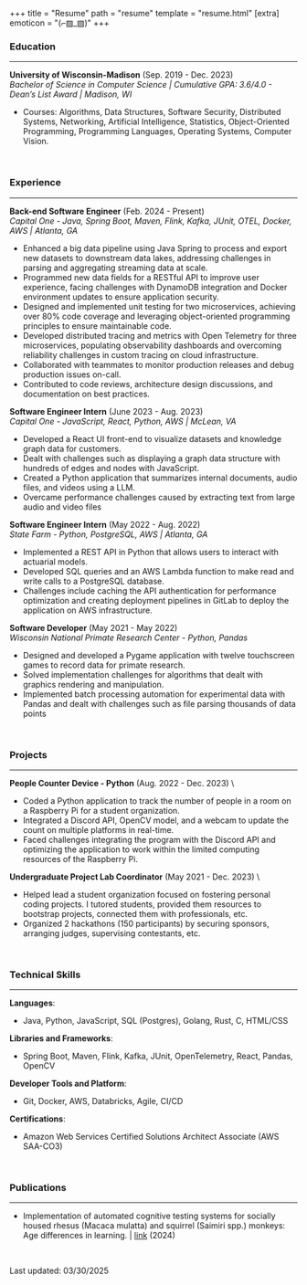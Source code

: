 +++
title = "Resume"
path = "resume"
template = "resume.html"
[extra]
emoticon = "(⌐▨_▨)"
+++

### Education
---
**University of Wisconsin-Madison** (Sep. 2019 - Dec. 2023) \
*Bachelor of Science in Computer Science | Cumulative GPA: 3.6/4.0 - Dean’s List Award | Madison, WI*
- Courses: Algorithms, Data Structures, Software Security, Distributed Systems, Networking, Artificial Intelligence, Statistics, Object-Oriented Programming, Programming Languages, Operating Systems, Computer Vision.

<br>

### Experience
---
**Back-end Software Engineer** (Feb. 2024 - Present) \
*Capital One - Java, Spring Boot, Maven, Flink, Kafka, JUnit, OTEL, Docker, AWS | Atlanta, GA*
- Enhanced a big data pipeline using Java Spring to process and export new datasets to downstream data lakes,
addressing challenges in parsing and aggregating streaming data at scale.
- Programmed new data fields for a RESTful API to improve user experience, facing challenges with DynamoDB
integration and Docker environment updates to ensure application security.
- Designed and implemented unit testing for two microservices, achieving over 80% code coverage and leveraging
object-oriented programming principles to ensure maintainable code.
- Developed distributed tracing and metrics with Open Telemetry for three microservices, populating observability
dashboards and overcoming reliability challenges in custom tracing on cloud infrastructure.
- Collaborated with teammates to monitor production releases and debug production issues on-call.
- Contributed to code reviews, architecture design discussions, and documentation on best practices.

**Software Engineer Intern** (June 2023 - Aug. 2023) \
*Capital One - JavaScript, React, Python, AWS | McLean, VA*
- Developed a React UI front-end to visualize datasets and knowledge graph data for customers.
- Dealt with challenges such as displaying a graph data structure with hundreds of edges and nodes with JavaScript.
- Created a Python application that summarizes internal documents, audio files, and videos using a LLM.
- Overcame performance challenges caused by extracting text from large audio and video files

**Software Engineer Intern** (May 2022 - Aug. 2022) \
*State Farm - Python, PostgreSQL, AWS | Atlanta, GA*
- Implemented a REST API in Python that allows users to interact with actuarial models.
- Developed SQL queries and an AWS Lambda function to make read and write calls to a PostgreSQL database.
- Challenges include caching the API authentication for performance optimization and creating deployment pipelines
in GitLab to deploy the application on AWS infrastructure.

**Software Developer** (May 2021 - May 2022) \
*Wisconsin National Primate Research Center - Python, Pandas*
- Designed and developed a Pygame application with twelve touchscreen games to record data for primate research.
- Solved implementation challenges for algorithms that dealt with graphics rendering and manipulation.
- Implemented batch processing automation for experimental data with Pandas and dealt with challenges such as file
parsing thousands of data points

<br>

### Projects
---
**People Counter Device - Python** (Aug. 2022 - Dec. 2023) \
- Coded a Python application to track the number of people in a room on a Raspberry Pi for a student organization.
- Integrated a Discord API, OpenCV model, and a webcam to update the count on multiple platforms in real-time.
- Faced challenges integrating the program with the Discord API and optimizing the application to work within the
limited computing resources of the Raspberry Pi.

**Undergraduate Project Lab Coordinator** (May 2021 - Dec. 2023) \
- Helped lead a student organization focused on fostering
personal coding projects. I tutored students, provided them
resources to bootstrap projects, connected them with
professionals, etc.
- Organized 2 hackathons (150 participants) by securing sponsors,
arranging judges, supervising contestants, etc.

<br>

### Technical Skills
---
**Languages**:
- Java, Python, JavaScript, SQL (Postgres), Golang, Rust, C, HTML/CSS

**Libraries and Frameworks**:
- Spring Boot, Maven, Flink, Kafka, JUnit, OpenTelemetry, React, Pandas, OpenCV

**Developer Tools and Platform**: 
- Git, Docker, AWS, Databricks, Agile, CI/CD

**Certifications**: 
- Amazon Web Services Certified Solutions Architect Associate (AWS SAA-CO3)

<br>

### Publications
---
- Implementation of automated cognitive testing systems for socially housed rhesus (Macaca mulatta) and squirrel (Saimiri spp.) monkeys: Age differences in learning. | [link](https://psycnet.apa.org/record/2025-21970-001) (2024)

<br>

Last updated: 03/30/2025
